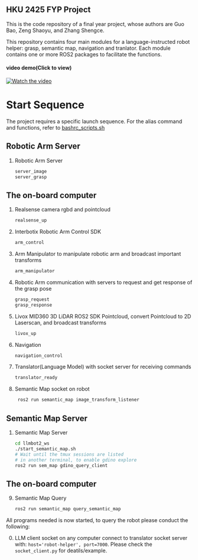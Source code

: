 ## HKU 2425 FYP Project 
This is the code repository of a final year project, whose authors are Guo Bao, Zeng Shaoyu, and Zhang Shengce.

This repository contains four main modules for a language-instructed robot helper: grasp, semantic map, navigation and tranlator. Each module contains one or more ROS2 packages to facilitate the functions.

#### **video demo**(Click to view)
[![Watch the video](https://img.youtube.com/vi/Kjc9AbElhQk/0.jpg)](https://www.youtube.com/watch?v=Kjc9AbElhQk)

# Start Sequence
The project requires a specific launch sequence. For the alias command and functions, refer to [bashrc_scripts.sh](./bashrc_scripts.sh)
## Robotic Arm Server
1. Robotic Arm Server
    ```bash
    server_image
    server_grasp
    ```
## The on-board computer
1. Realsense camera rgbd and pointcloud
    ```bash
    realsense_up
    ```
2. Interbotix Robotic Arm Control SDK
    ```bash
    arm_control
    ```
3. Arm Manipulator to manipulate robotic arm and broadcast important transforms
    ```bash
    arm_manipulator
    ```
4. Robotic Arm communication with servers to request and get response of the grasp pose
    ```bash
    grasp_request
    grasp_response
    ```
5. Livox MID360 3D LiDAR ROS2 SDK Pointcloud, convert Pointcloud to 2D Laserscan, and broadcast transforms
    ```bash
    livox_up
    ```
6. Navigation 
    ```bash
    navigation_control
    ```
7. Translator(Language Model) with socket server for receiving commands
    ```bash
    translator_ready
    ```
8. Semantic Map socket on robot
   ```bash
    ros2 run semantic_map image_transform_listener
    ```
## Semantic Map Server
1. Semantic Map Server
    ```bash
    cd llmbot2_ws
    ./start_semantic_map.sh
    # Wait until the tmux sessions are listed
    # in another terminal, to enable gdino explore
    ros2 run sem_map gdino_query_client
    ```
## The on-board computer
9. Semantic Map Query
    ```bash
    ros2 run semantic_map query_semantic_map
    ```

All programs needed is now started, to query the robot please conduct the following:

0. LLM client socket on any computer connect to translator socket server with: ```host='robot-helper', port=7000```. Please check the ```socket_client.py``` for deatils/example.
